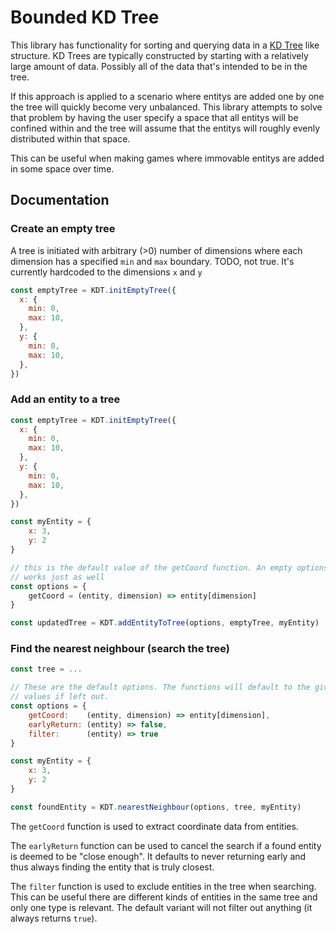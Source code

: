# Bounded KD Tree

This library has functionality for sorting and querying data in a [KD Tree](https://en.wikipedia.org/wiki/K-d_tree)
like structure. KD Trees are typically constructed by starting with a
relatively large amount of data.  Possibly all of the data that's intended to
be in the tree.

If this approach is applied to a scenario where entitys are added one by one
the tree will quickly become very unbalanced. This library attempts to solve
that problem by having the user specify a space that all entitys will be
confined within and the tree will assume that the entitys will roughly evenly
distributed within that space.

This can be useful when making games where immovable entitys are added in some
space over time.

## Documentation

### Create an empty tree

A tree is initiated with arbitrary (>0) number of dimensions where each
dimension has a specified `min` and `max` boundary.
TODO, not true. It's currently hardcoded to the dimensions `x` and `y`

```js
const emptyTree = KDT.initEmptyTree({
  x: {
    min: 0,
    max: 10,
  },
  y: {
    min: 0,
    max: 10,
  },
})
```

### Add an entity to a tree

```js
const emptyTree = KDT.initEmptyTree({
  x: {
    min: 0,
    max: 10,
  },
  y: {
    min: 0,
    max: 10,
  },
})

const myEntity = {
    x: 3,
    y: 2
}

// this is the default value of the getCoord function. An empty options object
// works just as well
const options = {
    getCoord = (entity, dimension) => entity[dimension]
}

const updatedTree = KDT.addEntityToTree(options, emptyTree, myEntity)
```

### Find the nearest neighbour (search the tree)

```js
const tree = ...

// These are the default options. The functions will default to the given
// values if left out.
const options = {
    getCoord:    (entity, dimension) => entity[dimension],
    earlyReturn: (entity) => false,
    filter:      (entity) => true
}

const myEntity = {
    x: 3,
    y: 2
}

const foundEntity = KDT.nearestNeighbour(options, tree, myEntity)
```

The `getCoord` function is used to extract coordinate data from entities.

The `earlyReturn` function can be used to cancel the search if a found entity
is deemed to be "close enough". It defaults to never returning early and thus
always finding the entity that is truly closest.

The `filter` function is used to exclude entities in the tree when searching.
This can be useful there are different kinds of entities in the same tree and
only one type is relevant. The default variant will not filter out anything (it
always returns `true`).

